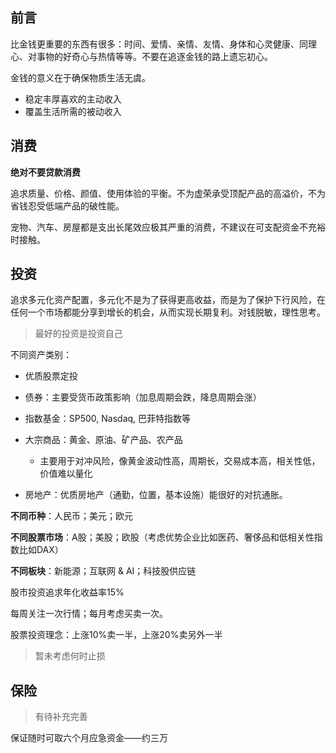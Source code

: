 ## 前言

比金钱更重要的东西有很多：时间、爱情、亲情、友情、身体和心灵健康、同理心、对事物的好奇心与热情等等。不要在追逐金钱的路上遗忘初心。

金钱的意义在于确保物质生活无虞。

* 稳定丰厚喜欢的主动收入
* 覆盖生活所需的被动收入

## 消费

**绝对不要贷款消费**

追求质量、价格、颜值、使用体验的平衡。不为虚荣承受顶配产品的高溢价，不为省钱忍受低端产品的破性能。

宠物、汽车、房屋都是支出长尾效应极其严重的消费，不建议在可支配资金不充裕时接触。

## 投资

追求多元化资产配置，多元化不是为了获得更高收益，而是为了保护下行风险，在任何一个市场都能分享到增长的机会，从而实现长期复利。对钱脱敏，理性思考。

> 最好的投资是投资自己

不同资产类别：

* 优质股票定投
* 债券：主要受货币政策影响（加息周期会跌，降息周期会涨）
* 指数基金：SP500, Nasdaq, 巴菲特指数等
* 大宗商品：黄金、原油、矿产品、农产品
  * 主要用于对冲风险，像黄金波动性高，周期长，交易成本高，相关性低，价值难以量化

* 房地产：优质房地产（通勤，位置，基本设施）能很好的对抗通胀。

**不同币种**：人民币；美元；欧元

**不同股票市场**：A股；美股；欧股（考虑优势企业比如医药、奢侈品和低相关性指数比如DAX）

**不同板块**：新能源；互联网 & AI；科技股供应链

股市投资追求年化收益率15%

每周关注一次行情；每月考虑买卖一次。

股票投资理念：上涨10%卖一半，上涨20%卖另外一半

> 暂未考虑何时止损

## 保险

> 有待补充完善

保证随时可取六个月应急资金——约三万